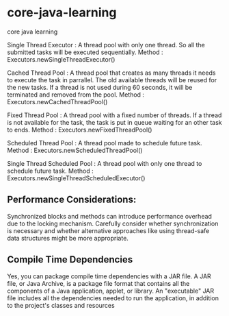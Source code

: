 # core-java-learning
core java  learning

Single Thread Executor : A thread pool with only one thread. So all the submitted tasks will be executed sequentially. Method : Executors.newSingleThreadExecutor()

Cached Thread Pool : A thread pool that creates as many threads it needs to execute the task in parrallel. The old available threads will be reused for the new tasks. If a thread is not used during 60 seconds, it will be terminated and removed from the pool. Method : Executors.newCachedThreadPool()

Fixed Thread Pool : A thread pool with a fixed number of threads. If a thread is not available for the task, the task is put in queue waiting for an other task to ends. Method : Executors.newFixedThreadPool()

Scheduled Thread Pool : A thread pool made to schedule future task. Method : Executors.newScheduledThreadPool()

Single Thread Scheduled Pool : A thread pool with only one thread to schedule future task. Method : Executors.newSingleThreadScheduledExecutor()

Performance Considerations:
--------------------------------
Synchronized blocks and methods can introduce performance overhead due to the locking mechanism. Carefully consider whether synchronization is necessary and whether alternative approaches like using thread-safe data structures might be more appropriate.



Compile Time Dependencies 
-----------------------------
Yes, you can package compile time dependencies with a JAR file. A JAR file, or Java Archive, is a package file format that contains all the components of a Java application, applet, or library. An "executable" JAR file includes all the dependencies needed to run the application, in addition to the project's classes and resources

